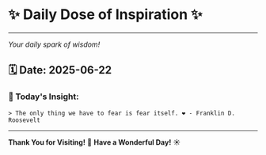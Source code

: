 # ✨ Daily Dose of Inspiration ✨

--- 

_Your daily spark of wisdom!_

## 🗓️ Date: **2025-06-22**

### 💬 Today's Insight:
```
> The only thing we have to fear is fear itself. ❤️ - Franklin D. Roosevelt
```

--- 

**Thank You for Visiting!** 🙏
**Have a Wonderful Day!** ☀️
